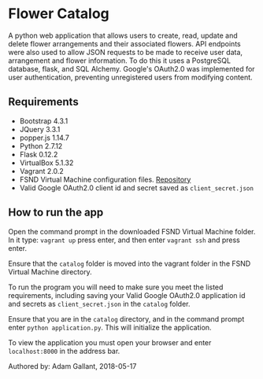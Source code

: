 # Flower Catalog

A python web application that allows users to create, read, update and delete
flower arrangements and their associated flowers. API endpoints were also used
to allow JSON requests to be made to receive user data, arrangement and flower
information. To do this it uses a PostgreSQL database, flask, and SQL
Alchemy. Google's OAuth2.0 was implemented for user authentication, preventing
unregistered users from modifying content.

## Requirements

* Bootstrap 4.3.1
* JQuery 3.3.1
* popper.js 1.14.7
* Python 2.7.12
* Flask 0.12.2
* VirtualBox 5.1.32
* Vagrant 2.0.2
* FSND Virtual Machine configuration files. [Repository](https://github.com/udacity/fullstack-nanodegree-vm "Download VM configuration files")
* Valid Google OAuth2.0 client id and secret saved as `client_secret.json`

## How to run the app

Open the command prompt in the downloaded FSND Virtual Machine folder. In it
type: `vagrant up` press enter, and then enter `vagrant ssh` and press enter.

Ensure that the `catalog` folder is moved into the vagrant folder
in the FSND Virtual Machine directory.

To run the program you will need to make sure you meet the listed requirements,
including saving your Valid Google OAuth2.0 application id and secrets as
`client_secret.json` in the `catalog` folder.

Ensure that you are in the `catalog` directory, and in the command
prompt enter `python application.py`. This will initialize the application.

To view the application you must open your browser and enter `localhost:8000`
in the address bar.

Authored by: Adam Gallant, 2018-05-17
